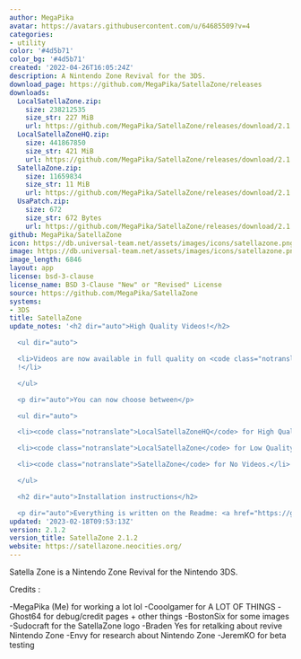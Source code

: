 ```yaml
---
author: MegaPika
avatar: https://avatars.githubusercontent.com/u/64685509?v=4
categories:
- utility
color: '#4d5b71'
color_bg: '#4d5b71'
created: '2022-04-26T16:05:24Z'
description: A Nintendo Zone Revival for the 3DS.
download_page: https://github.com/MegaPika/SatellaZone/releases
downloads:
  LocalSatellaZone.zip:
    size: 238212535
    size_str: 227 MiB
    url: https://github.com/MegaPika/SatellaZone/releases/download/2.1.2/LocalSatellaZone.zip
  LocalSatellaZoneHQ.zip:
    size: 441867850
    size_str: 421 MiB
    url: https://github.com/MegaPika/SatellaZone/releases/download/2.1.2/LocalSatellaZoneHQ.zip
  SatellaZone.zip:
    size: 11659834
    size_str: 11 MiB
    url: https://github.com/MegaPika/SatellaZone/releases/download/2.1.2/SatellaZone.zip
  UsaPatch.zip:
    size: 672
    size_str: 672 Bytes
    url: https://github.com/MegaPika/SatellaZone/releases/download/2.1.2/UsaPatch.zip
github: MegaPika/SatellaZone
icon: https://db.universal-team.net/assets/images/icons/satellazone.png
image: https://db.universal-team.net/assets/images/icons/satellazone.png
image_length: 6846
layout: app
license: bsd-3-clause
license_name: BSD 3-Clause "New" or "Revised" License
source: https://github.com/MegaPika/SatellaZone
systems:
- 3DS
title: SatellaZone
update_notes: '<h2 dir="auto">High Quality Videos!</h2>

  <ul dir="auto">

  <li>Videos are now available in full quality on <code class="notranslate">LocalSatellaZoneHQ</code>
  !</li>

  </ul>

  <p dir="auto">You can now choose between</p>

  <ul dir="auto">

  <li><code class="notranslate">LocalSatellaZoneHQ</code> for High Quality Videos.</li>

  <li><code class="notranslate">LocalSatellaZone</code> for Low Quality Videos.</li>

  <li><code class="notranslate">SatellaZone</code> for No Videos.</li>

  </ul>

  <h2 dir="auto">Installation instructions</h2>

  <p dir="auto">Everything is written on the Readme: <a href="https://github.com/MegaPika/SatellaZone#readme">https://github.com/MegaPika/SatellaZone#readme</a></p>'
updated: '2023-02-18T09:53:13Z'
version: 2.1.2
version_title: SatellaZone 2.1.2
website: https://satellazone.neocities.org/
---
```

Satella Zone is a Nintendo Zone Revival for the Nintendo 3DS.

Credits :

-MegaPika (Me) for working a lot lol
-Cooolgamer for A LOT OF THINGS
-Ghost64 for debug/credit pages + other things
-BostonSix for some images
-Sudocraft for the SatellaZone logo
-Braden Yes for retalking about revive Nintendo Zone
-Envy for research about Nintendo Zone
-JeremKO for beta testing